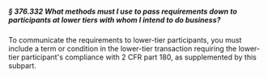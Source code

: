 ##### § 376.332 What methods must I use to pass requirements down to participants at lower tiers with whom I intend to do business? #####

To communicate the requirements to lower-tier participants, you must include a term or condition in the lower-tier transaction requiring the lower-tier participant's compliance with 2 CFR part 180, as supplemented by this subpart.